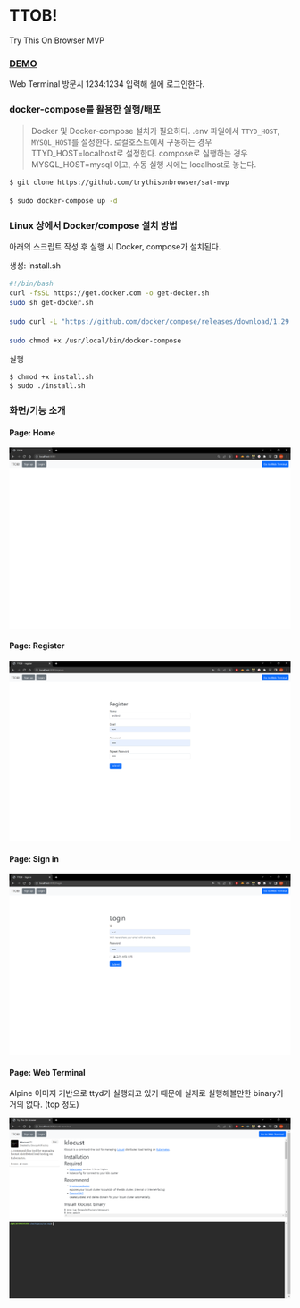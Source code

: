 # TTOB!

Try This On Browser MVP

### [DEMO](http://18.235.194.72/)

Web Terminal 방문시 1234:1234 입력해 셸에 로그인한다.

### docker-compose를 활용한 실행/배포

> Docker 및 Docker-compose 설치가 필요하다.
> .env 파일에서 `TTYD_HOST`, `MYSQL_HOST`를 설정한다.
> 로컬호스트에서 구동하는 경우 TTYD_HOST=localhost로 설정한다.
> compose로 실행하는 경우 MYSQL_HOST=mysql 이고, 수동 실행 시에는 localhost로 놓는다.

```bash
$ git clone https://github.com/trythisonbrowser/sat-mvp

$ sudo docker-compose up -d
```

### Linux 상에서 Docker/compose 설치 방법

아래의 스크립트 작성 후 실행 시 Docker, compose가 설치된다.

생성: install.sh
```bash
#!/bin/bash
curl -fsSL https://get.docker.com -o get-docker.sh
sudo sh get-docker.sh

sudo curl -L "https://github.com/docker/compose/releases/download/1.29.2/docker-compose-$(uname -s)-$(uname -m)" -o /usr/local/bin/docker-compose

sudo chmod +x /usr/local/bin/docker-compose
```

실행
```bash
$ chmod +x install.sh
$ sudo ./install.sh
```

### 화면/기능 소개

#### Page: Home
![](docs/home.png)

#### Page: Register
![](docs/register.png)

#### Page: Sign in
![](docs/signin.png)

#### Page: Web Terminal

Alpine 이미지 기반으로 ttyd가 실행되고 있기 때문에 실제로 실행해볼만한 binary가 거의 없다. (top 정도)

![](docs/webterminal.png)